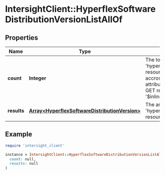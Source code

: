 # IntersightClient::HyperflexSoftwareDistributionVersionListAllOf

## Properties

| Name | Type | Description | Notes |
| ---- | ---- | ----------- | ----- |
| **count** | **Integer** | The total number of &#39;hyperflex.SoftwareDistributionVersion&#39; resources matching the request, accross all pages. The &#39;Count&#39; attribute is included when the HTTP GET request includes the &#39;$inlinecount&#39; parameter. | [optional] |
| **results** | [**Array&lt;HyperflexSoftwareDistributionVersion&gt;**](HyperflexSoftwareDistributionVersion.md) | The array of &#39;hyperflex.SoftwareDistributionVersion&#39; resources matching the request. | [optional] |

## Example

```ruby
require 'intersight_client'

instance = IntersightClient::HyperflexSoftwareDistributionVersionListAllOf.new(
  count: null,
  results: null
)
```

